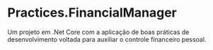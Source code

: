 # Practices.FinancialManager
Um projeto em .Net Core com a aplicação de boas práticas de desenvolvimento voltada para auxiliar o controle financeiro pessoal.
